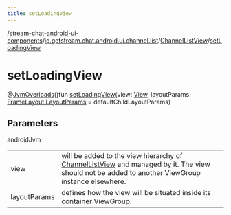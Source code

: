 ```yaml
---
title: setLoadingView
---
```

/[stream-chat-android-ui-components](../../index.md)/[io.getstream.chat.android.ui.channel.list](../index.md)/[ChannelListView](index.md)/[setLoadingView](setLoadingView.md)  
  
  
  
# setLoadingView  
@[JvmOverloads](https://kotlinlang.org/api/latest/jvm/stdlib/kotlin.jvm/-jvm-overloads/index.html)()fun [setLoadingView](setLoadingView.md)(view: [View](https://developer.android.com/reference/kotlin/android/view/View.html), layoutParams: [FrameLayout.LayoutParams](https://developer.android.com/reference/kotlin/android/widget/FrameLayout.LayoutParams.html) = defaultChildLayoutParams)  
  
## Parameters  
  
androidJvm  
  
| | |
|---|---|
| <a name="io.getstream.chat.android.ui.channel.list/ChannelListView/setLoadingView/#android.view.View#android.widget.FrameLayout.LayoutParams/PointingToDeclaration/"></a>view| <a name="io.getstream.chat.android.ui.channel.list/ChannelListView/setLoadingView/#android.view.View#android.widget.FrameLayout.LayoutParams/PointingToDeclaration/"></a>will be added to the view hierarchy of [ChannelListView](index.md) and managed by it. The view should not be added to another ViewGroup instance elsewhere.|
| <a name="io.getstream.chat.android.ui.channel.list/ChannelListView/setLoadingView/#android.view.View#android.widget.FrameLayout.LayoutParams/PointingToDeclaration/"></a>layoutParams| <a name="io.getstream.chat.android.ui.channel.list/ChannelListView/setLoadingView/#android.view.View#android.widget.FrameLayout.LayoutParams/PointingToDeclaration/"></a>defines how the view will be situated inside its container ViewGroup.|
  

